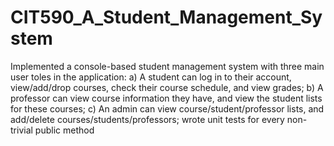 # CIT590_A_Student_Management_System
Implemented a console-based student management system with three main user toles in the application: a) A student can log in to their account, view/add/drop courses, check their course schedule, and view grades; b) A professor can view course information they have, and view the student lists for these courses; c) An admin can view course/student/professor lists, and add/delete courses/students/professors; wrote unit tests for every non-trivial public method
